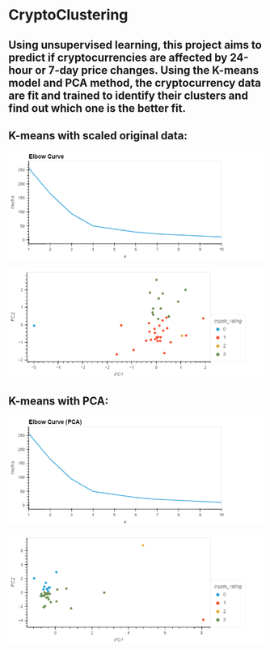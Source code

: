 # CryptoClustering

## Using unsupervised learning, this project aims to predict if cryptocurrencies are affected by 24-hour or 7-day price changes. Using the K-means model and PCA method, the cryptocurrency data are fit and trained to identify their clusters and find out which one is the better fit.

## K-means with scaled original data:
![Orig Data](Images/bokeh_plot.png)

![Orig Data Plot](Images/cluster_plot.png)

## K-means with PCA:
![PCA Data](Images/bokeh_plot_2.png)

![PCA Data Plot](Images/cluster_plot_2.png)

